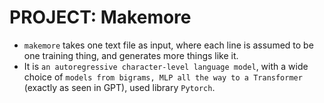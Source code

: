 # PROJECT: Makemore

* `makemore` takes one text file as input, where each line is assumed to be one training thing, and generates more things like it.
* It is `an autoregressive character-level language model`, with a wide choice of `models from bigrams, MLP all the way to a Transformer` (exactly as seen in GPT), used library `Pytorch`.
